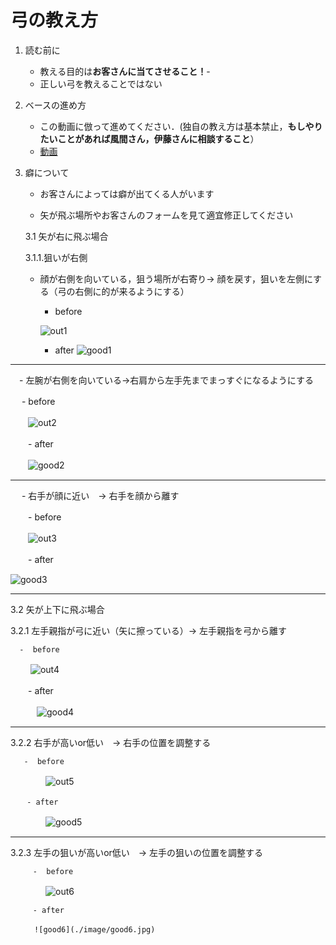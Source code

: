 # 弓の教え方

1. 読む前に
   - 教える目的は**お客さんに当てさせること！**-
   - 正しい弓を教えることではない
  
2. ベースの進め方
   - この動画に倣って進めてください．(独自の教え方は基本禁止，**もしやりたいことがあれば風間さん，伊藤さんに相談すること**）
   - [動画](https://www.youtube.com/watch?v=O_VURbUun8o&t=48s)
  
3. 癖について

   - お客さんによっては癖が出てくる人がいます
     
   - 矢が飛ぶ場所やお客さんのフォームを見て適宜修正してください
  
   3.1 矢が右に飛ぶ場合
     
   3.1.1.狙いが右側
     
   - 顔が右側を向いている，狙う場所が右寄り→ 顔を戻す，狙いを左側にする（弓の右側に的が来るようにする）
  
     -  before
     
     ![out1](./image/bad1.jpg)
  
     - after
     ![good1](./image/good1.jpg)

---

   　- 左腕が右側を向いている→右肩から左手先までまっすぐになるようにする

   　 -  before
     
   　　![out2](./image/bad2.jpg)
  
   　　- after
    
   　　![good2](./image/good2.jpg)

---

   　 - 右手が顔に近い　→ 右手を顔から離す
    
   　　- before
    
   　　![out3](./image/bad3.jpg)         
    
   　　- after
    
![good3](./image/good3.jpg)

---

   3.2 矢が上下に飛ぶ場合
   
   3.2.1 左手親指が弓に近い（矢に擦っている）→ 左手親指を弓から離す
   
      -  before
     
   　　 ![out4](./image/bad4.jpg)

   　　- after
   
   　　　![good4](./image/good4.jpg)

---
   3.2.2 右手が高いor低い　→ 右手の位置を調整する
   
   
       -  before

   　　　　![out5](./image/bad5.jpg)
   

      　- after
   
   　　　　![good5](./image/good5.jpg)

---

   3.2.3 左手の狙いが高いor低い　→ 左手の狙いの位置を調整する
   
   
         -  before
   
   　　　　![out6](./image/bad6.jpg)
   
   
         - after

      　　![good6](./image/good6.jpg)
   

   

         
     
     
     
